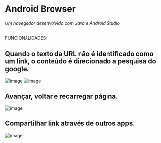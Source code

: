 # Android Browser

###### Um navegador desenvolvido com Java e Android Studio

FUNCIONALIDADES:

## Quando o texto da URL não é identificado como um link, o conteúdo é direcionado a pesquisa do google.

![image](https://user-images.githubusercontent.com/82918016/170726138-6b354210-1552-44a4-9417-83b2e37eb6ee.png) ![image](https://user-images.githubusercontent.com/82918016/170726314-80130baa-386e-433b-a3e6-1e5675f043f9.png)

## Avançar, voltar e recarregar página.

![image](https://user-images.githubusercontent.com/82918016/170726538-bae12735-12d2-43c6-b626-6aed702fab46.png)

## Compartilhar link através de outros apps.

![image](https://user-images.githubusercontent.com/82918016/170726683-024ef2ad-43f8-4044-b566-61b41a5a8708.png)



